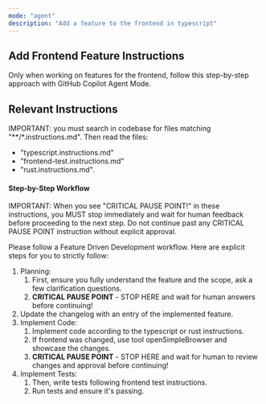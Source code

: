 ```yaml
---
mode: "agent"
description: "Add a feature to the frontend in typescript"
---
```


## Add Frontend Feature Instructions

Only when working on features for the frontend, follow this step-by-step approach with GitHub Copilot Agent Mode.

## Relevant Instructions

IMPORTANT: you must search in codebase for files matching "\*\*/\*.instructions.md".
Then read the files:

- "typescript.instructions.md"
- "frontend-test.instructions.md"
- "rust.instructions.md".

#### Step-by-Step Workflow

IMPORTANT: When you see "CRITICAL PAUSE POINT!" in these instructions, you MUST stop immediately and wait for human feedback before proceeding to the next step. Do not continue past any CRITICAL PAUSE POINT instruction without explicit approval.

Please follow a Feature Driven Development workflow. Here are explicit steps for you to strictly follow:

1. Planning:
   1. First, ensure you fully understand the feature and the scope, ask a few clarification questions.
   2. **CRITICAL PAUSE POINT** - STOP HERE and wait for human answers before continuing!
2. Update the changelog with an entry of the implemented feature.
3. Implement Code:
   1. Implement code according to the typescript or rust instructions.
   2. If frontend was changed, use tool openSimpleBrowser and showcase the changes.
   3. **CRITICAL PAUSE POINT** - STOP HERE and wait for human to review changes and approval before continuing!
4. Implement Tests:
   1. Then, write tests following frontend test instructions.
   2. Run tests and ensure it's passing.
